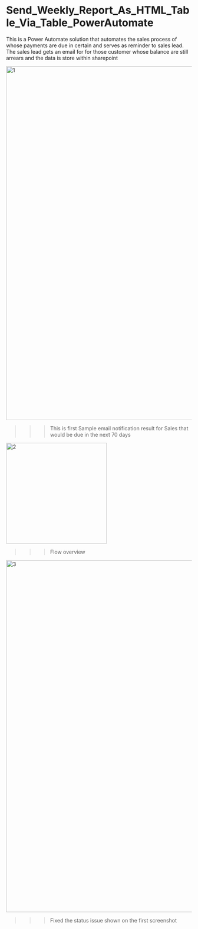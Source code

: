 # Send_Weekly_Report_As_HTML_Table_Via_Table_PowerAutomate
This is a Power Automate solution that automates the sales process of whose payments are due in certain and serves as reminder to sales lead. The sales lead gets an email for for those customer whose balance are still arrears and the data is store within sharepoint

<img width="959" alt="1" src="https://github.com/RathogwaInnocent/Send_Weekly_Report_As_HTML_Table_Via_Table_PowerAutomate/assets/17208775/49d96eea-1f56-4289-ac63-8bd29df9fbb6">

>>> This is first Sample email notification result for Sales that would be due in the next 70 days

<img width="273" alt="2" src="https://github.com/RathogwaInnocent/Send_Weekly_Report_As_HTML_Table_Via_Table_PowerAutomate/assets/17208775/ddcbd646-64c7-4fbc-b4a5-4a3cd11dc336">

>>> Flow overview

<img width="954" alt="3" src="https://github.com/RathogwaInnocent/Send_Weekly_Report_As_HTML_Table_Via_Table_PowerAutomate/assets/17208775/975a01da-e640-4aa2-9b10-0d936163e4f6">

>>> Fixed the status issue shown on the first screenshot


